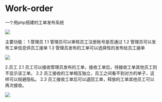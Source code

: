 # Work-order
一个用php搭建的工单发布系统

![](https://github.com/vip-weizhen/Work-orde/raw/main/1.png)


主要功能：
1.管理员
1.1 管理员可以审核员工注册账号是否通过
1.2 管理员可以发布工单信息供员工接单
1.3 管理员发布的工单可以选择性的发布给员工接单


![](https://github.com/vip-weizhen/Work-orde/raw/main/2.png)


2.员工
2.1 员工可以接收管理员发布的工单，接收工单后，待接收工单其他员工则不显示该工单。
2.2 员工接收的工单相互独立，员工之间看不到对方的单子，这样可以规避隐私。
2.3 员工接收工单后可以退回工单，释放的工单其他员工可以再次接收。


![](https://github.com/vip-weizhen/Work-orde/raw/main/3.png)  

